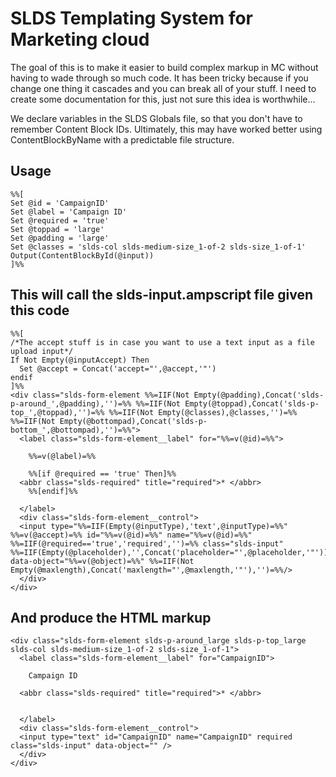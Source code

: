 # SLDS Templating System for Marketing cloud
The goal of this is to make it easier to build complex markup in MC without having to wade through so much code. It has been tricky because if you change one thing it cascades and you can break all of your stuff. I need to create some documentation for this, just not sure this idea is worthwhile...

We declare variables in the SLDS Globals file, so that you don't have to remember Content Block IDs. Ultimately, this may have worked better using ContentBlockByName with a predictable file structure. 

## Usage
```
%%[
Set @id = 'CampaignID'
Set @label = 'Campaign ID'
Set @required = 'true'
Set @toppad = 'large'
Set @padding = 'large'
Set @classes = 'slds-col slds-medium-size_1-of-2 slds-size_1-of-1'
Output(ContentBlockById(@input))
]%%
```
## This will call the slds-input.ampscript file given this code
```
%%[
/*The accept stuff is in case you want to use a text input as a file upload input*/
If Not Empty(@inputAccept) Then
  Set @accept = Concat('accept="',@accept,'"')
endif
]%%
<div class="slds-form-element %%=IIF(Not Empty(@padding),Concat('slds-p-around_',@padding),'')=%% %%=IIF(Not Empty(@toppad),Concat('slds-p-top_',@toppad),'')=%% %%=IIF(Not Empty(@classes),@classes,'')=%% %%=IIF(Not Empty(@bottompad),Concat('slds-p-bottom_',@bottompad),'')=%%">
  <label class="slds-form-element__label" for="%%=v(@id)=%%">
     
    %%=v(@label)=%%
  
    %%[if @required == 'true' Then]%%
  <abbr class="slds-required" title="required">* </abbr>
    %%[endif]%%    
  
  </label>
  <div class="slds-form-element__control">
  <input type="%%=IIF(Empty(@inputType),'text',@inputType)=%%" %%=v(@accept)=%% id="%%=v(@id)=%%" name="%%=v(@id)=%%" %%=IIF(@required=='true','required','')=%% class="slds-input" %%=IIF(Empty(@placeholder),'',Concat('placeholder="',@placeholder,'"'))=%% data-object="%%=v(@object)=%%" %%=IIF(Not Empty(@maxlength),Concat('maxlength="',@maxlength,'"'),'')=%%/>
  </div>
</div>
```

## And produce the HTML markup

```
<div class="slds-form-element slds-p-around_large slds-p-top_large slds-col slds-medium-size_1-of-2 slds-size_1-of-1">
  <label class="slds-form-element__label" for="CampaignID">
     
    Campaign ID

  <abbr class="slds-required" title="required">* </abbr>
  
  
  </label>
  <div class="slds-form-element__control">
  <input type="text" id="CampaignID" name="CampaignID" required class="slds-input" data-object="" />
  </div>
</div>
```